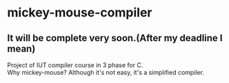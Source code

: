 # mickey-mouse-compiler
## It will be complete very soon.(After my deadline I mean)  
Project of IUT compiler course in 3 phase for C.  
Why mickey-mouse? Although it's not easy, it's a simplified compiler.

